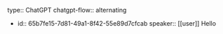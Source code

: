 type:: ChatGPT
chatgpt-flow:: alternating
- id:: 65b7fe15-7d81-49a1-8f42-55e89d7cfcab
  speaker:: [[user]]
  Hello